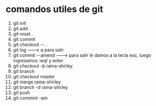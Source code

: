 # comandos utiles de git
1. git init
2. git add .
3. git reset .
4. git commit
5. git checkout -- .
6. git log ---> q para salir
7. git commit --amend ---> para salir le damos a la tecla esc, luego ingresamos :wq! y enter
8. git checkout -b rama-shirley
9. git branch
10. git checkout master
11. git merge rama-shirley
12. git branch -d rama-shirley
13. git push
14. git commint -am